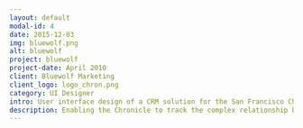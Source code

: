 ```yaml
---
layout: default
modal-id: 4
date: 2015-12-03
img: bluewolf.png
alt: bluewolf
project: bluewolf
project-date: April 2010
client: Bluewolf Marketing
client_logo: logo_chron.png
category: UI Designer
intro: User interface design of a CRM solution for the San Francisco Chronicle to manage media ad sales.
description: Enabling the Chronicle to track the complex relationship between brands, advertisers and agencies, while providing them a 360 view of their media ad sales. The tool streamlined their ability to sell advertising and process orders.
---
```

